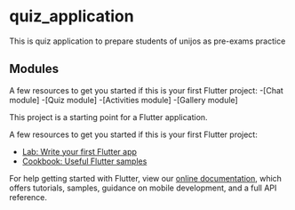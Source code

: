 # quiz_application

This is quiz application to prepare students of unijos as pre-exams practice

## Modules
A few resources to get you started if this is your first Flutter project:
-[Chat module]
-[Quiz module]
-[Activities module]
-[Gallery module]

This project is a starting point for a Flutter application.

A few resources to get you started if this is your first Flutter project:

- [Lab: Write your first Flutter app](https://flutter.io/docs/get-started/codelab)
- [Cookbook: Useful Flutter samples](https://flutter.io/docs/cookbook)

For help getting started with Flutter, view our 
[online documentation](https://flutter.io/docs), which offers tutorials, 
samples, guidance on mobile development, and a full API reference.
